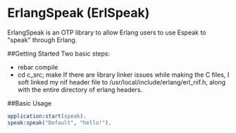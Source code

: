 # ErlangSpeak (ErlSpeak)

ErlangSpeak is an OTP library to allow Erlang users to use Espeak to "speak" through Erlang.

##Getting Started
Two basic steps:
* rebar compile
* cd c_src; make
If there are library linker issues while making the C files, I soft linked my nif header file to /usr/local/include/erlang/erl_nif.h, along with the entire directory of erlang headers.

##Basic Usage
```erlang
application:start(speak).
speak:speak("Default", "hello!").
